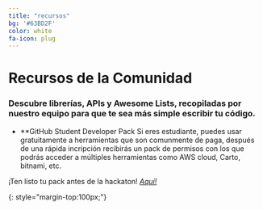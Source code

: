 ```yaml
---
title: "recursos"
bg: '#63BD2F'
color: white
fa-icon: plug
---
```


# Recursos de la Comunidad

### Descubre librerías, APIs y Awesome Lists, recopiladas por nuestro equipo para que te sea más simple escribir tu código.

- **GitHub Student Developer Pack
Si eres estudiante, puedes usar gratuitamente a herramientas que son comunmente de paga, después de una rápida incripción recibirás un pack de permisos con los que podrás acceder a múltiples herramientas como AWS cloud, Carto, bitnami, etc.

¡Ten listo tu pack antes de la hackaton!
 [*Aquí!*](https://education.github.com/pack)
 
 
{: style="margin-top:100px;"}


